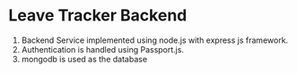 # Leave Tracker Backend

1. Backend Service implemented using node.js with express js framework. 
2. Authentication is handled using Passport.js.
3. mongodb is used as the database
